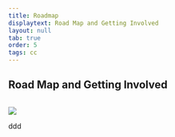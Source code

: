 ```yaml
---
title: Roadmap
displaytext: Road Map and Getting Involved
layout: null
tab: true
order: 5
tags: cc
---
```


## Road Map and Getting Involved

<img src="assets/imagews/Cornucopia-card-authentication-7.png" alt="" class="fa-pull-right">

![](assets/imagews/Cornucopia-card-authentication-7.png)

ddd

